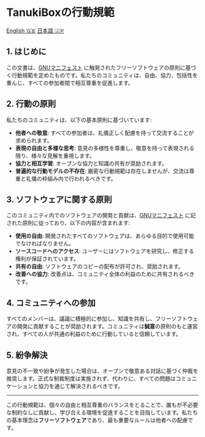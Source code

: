 # TanukiBoxの行動規範

[English 🇬🇧](/CODE_OF_CONDUCT.md) [日本語 🇯🇵](./JP.md)

## 1. はじめに
この文書は、[GNUマニフェスト](https://www.gnu.org/gnu/manifesto.en.html) に触発されたフリーソフトウェアの原則に基づく行動規範を定めたものです。私たちのコミュニティは、自由、協力、包括性を重んじ、すべての参加者間で相互尊重を促進します。

## 2. 行動の原則

私たちのコミュニティは、以下の基本原則に基づいています:

- **他者への敬意**: すべての参加者は、礼儀正しく配慮を持って交流することが求められます。
- **表現の自由と多様な思考**: 意見の多様性を尊重し、敬意を持って表現される限り、様々な見解を重視します。
- **協力と相互学習**: オープンな協力と知識の共有が奨励されます。
- **普遍的な行動モデルの不存在**: 厳密な行動規範は存在しませんが、交流は尊重と礼儀の枠組み内で行われるべきです。

## 3. ソフトウェアに関する原則

このコミュニティ内でのソフトウェアの開発と貢献は、[GNUマニフェスト](https://www.gnu.org/gnu/manifesto.en.html) に記された原則に従っており、以下の内容が含まれます:

- **使用の自由**: 開発されたすべてのソフトウェアは、あらゆる目的で使用可能でなければなりません。
- **ソースコードへのアクセス**: ユーザーにはソフトウェアを研究し、修正する権利が保証されています。
- **共有の自由**: ソフトウェアのコピーの配布が許可され、奨励されます。
- **改善への協力**: 改善点は、コミュニティ全体の利益のために共有されるべきです。

## 4. コミュニティへの参加

すべてのメンバーは、議論に積極的に参加し、知識を共有し、フリーソフトウェアの開発に貢献することが奨励されます。コミュニティは**誠意**の原則のもと運営され、すべての人が共通の利益のために行動していると信頼しています。

## 5. 紛争解決

意見の不一致や紛争が発生した場合は、オープンで敬意ある対話に基づく仲裁を推奨します。正式な制裁制度は実施されず、代わりに、すべての問題はコミュニケーションと協力を通じて解決されるべきです。

---
この行動規範は、個々の自由と相互尊重のバランスをとることで、誰もが不必要な制約なしに貢献し、学び合える環境を促進することを目指しています。私たちの基本理念は**フリーソフトウェア**であり、最も重要なルールは他者への配慮です。
